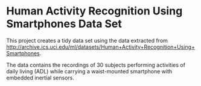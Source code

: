 Human Activity Recognition Using Smartphones Data Set
==========================

This project creates a tidy data set using the data extracted from http://archive.ics.uci.edu/ml/datasets/Human+Activity+Recognition+Using+Smartphones.

The data contains the recordings of 30 subjects performing activities of daily living (ADL) while carrying a waist-mounted smartphone with embedded inertial sensors.

